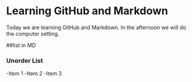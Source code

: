 # Learning GitHub and Markdown

Today we are learning GitHub and Markdown. In the afternoon we will do the computer setting.

##list in MD

### Unorder List
  -Item 1
  -Item 2
  -Item 3

